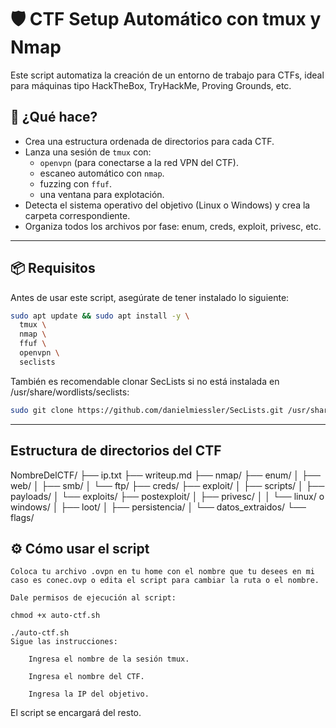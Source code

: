 # 🛡️ CTF Setup Automático con tmux y Nmap

Este script automatiza la creación de un entorno de trabajo para CTFs, ideal para máquinas tipo HackTheBox, TryHackMe, Proving Grounds, etc.

## 🚀 ¿Qué hace?

- Crea una estructura ordenada de directorios para cada CTF.
- Lanza una sesión de `tmux` con:
  - `openvpn` (para conectarse a la red VPN del CTF).
  - escaneo automático con `nmap`.
  - fuzzing con `ffuf`.
  - una ventana para explotación.
- Detecta el sistema operativo del objetivo (Linux o Windows) y crea la carpeta correspondiente.
- Organiza todos los archivos por fase: enum, creds, exploit, privesc, etc.

---

## 📦 Requisitos

Antes de usar este script, asegúrate de tener instalado lo siguiente:

```bash
sudo apt update && sudo apt install -y \
  tmux \
  nmap \
  ffuf \
  openvpn \
  seclists
  ```


También es recomendable clonar SecLists si no está instalada en /usr/share/wordlists/seclists:

```bash
sudo git clone https://github.com/danielmiessler/SecLists.git /usr/share/wordlists/seclists
```

---

## Estructura de directorios del CTF

NombreDelCTF/
├── ip.txt
├── writeup.md
├── nmap/
├── enum/
│   ├── web/
│   ├── smb/
│   └── ftp/
├── creds/
├── exploit/
│   ├── scripts/
│   ├── payloads/
│   └── exploits/
├── postexploit/
│   ├── privesc/
│   │   └── linux/ o windows/
│   ├── loot/
│   ├── persistencia/
│   └── datos_extraidos/
└── flags/

## ⚙️ Cómo usar el script

    Coloca tu archivo .ovpn en tu home con el nombre que tu desees en mi caso es conec.ovp o edita el script para cambiar la ruta o el nombre.

    Dale permisos de ejecución al script:

    chmod +x auto-ctf.sh

    ./auto-ctf.sh
    Sigue las instrucciones:

        Ingresa el nombre de la sesión tmux.

        Ingresa el nombre del CTF.

        Ingresa la IP del objetivo.

El script se encargará del resto.
